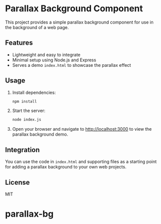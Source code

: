 
# Parallax Background Component

This project provides a simple parallax background component for use in the background of a web page.

## Features
- Lightweight and easy to integrate
- Minimal setup using Node.js and Express
- Serves a demo `index.html` to showcase the parallax effect

## Usage
1. Install dependencies:
	```bash
	npm install
	```
2. Start the server:
	```bash
	node index.js
	```
3. Open your browser and navigate to [http://localhost:3000](http://localhost:3000) to view the parallax background demo.

## Integration
You can use the code in `index.html` and supporting files as a starting point for adding a parallax background to your own web projects.

## License
MIT
# parallax-bg